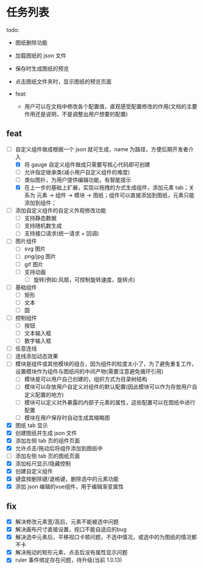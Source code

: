 # 任务列表

todo:

- 图纸删除功能
- 加载图纸的 json 文件
- 保存时生成图纸的预览
- 点击图纸文件夹时，显示图纸的预览页面

- feat:
  - 用户可以在文档中修改各个配置值，直观感受配置修改的作用(文档的主要作用还是说明，不是调整出用户想要的配置)

## feat

- [ ] 自定义组件做成根据一个 json 就可生成，name 为路径，方便后期开发者介入
  - [x] 将 gauge 自定义组件做成只需要写核心代码即可创建
  - [ ] 允许指定继承类(减小用户自定义组件的难度)
  - [ ] 类似图扑，为用户提供编辑功能，有智能提示
  - [x] 在上一步的基础上扩展，实现以拖拽的方式生成组件，添加元素 tab；关系为 元素 -> 组件 -> 模块 -> 图纸；组件可以直接添加到图纸，元素只能添加到组件；
- [ ] 添加自定义组件的自定义外观修改功能
  - [ ] 支持静态数据
  - [ ] 支持随机数生成
  - [ ] 支持接口请求(统一请求 + 回调)
- [ ] 图片组件
  - [ ] svg 图片
  - [ ] png/jpg 图片
  - [ ] gif 图片
  - [ ] 支持动画
    - [ ] 旋转(例如:风扇，可控制旋转速度，旋转点)
- [ ] 基础组件
  - [ ] 矩形
  - [ ] 文本
  - [ ] 圆
- [ ] 控制组件
  - [ ] 按钮
  - [ ] 文本输入框
  - [ ] 数字输入框
- [ ] 任意连线
- [ ] 连线添加动态效果
- [ ] 模块是组件或其他模块的组合，因为组件的粒度太小了，为了避免重复工作，设置模块作为组件与图纸间的中间产物(需要注意避免循环引用)
  - [ ] 模块是可以用户自己创建的，组织方式为目录树结构
  - [ ] 模块可以存放用户自定义对组件的默认配置(因此模块可以作为存放用户自定义配置的地方)
  - [ ] 模块可以定义对外暴露的内部子元素的属性，这些配置可以在图纸中进行配置
  - [ ] 模块在用户保存时自动生成其缩略图
- [x] 图纸 tab 显示
- [x] 创建图纸并生成 json 文件
- [x] 添加左侧 tab 页的组件页面
- [x] 允许点击/拖动后将组件添加到图纸中
- [ ] 添加左侧 tab 页的图纸页面
- [x] 添加标尺显示/隐藏控制
- [x] 创建自定义组件
- [x] 键盘按删除键/退格键，删除选中的元素功能
- [x] 添加 json 编辑的vue组件，用于编辑渐变属性

## fix

- [x] 解决修改元素宽/高后，元素不能被选中问题
- [x] 解决画布尺寸直接设置，视口不能自适应的bug
- [x] 解决选中元素后，平移视口卡顿问题，不选中情况，或选中的为图纸的情况都不卡
- [x] 解决拖动的矩形元素，点击后没有属性显示问题
- [x] ruler 事件绑定存在问题，待升级(当前 1.0.13)
